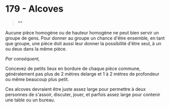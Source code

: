 # 179 - Alcoves

> ** 

Aucune pièce homogène ou de hauteur homogène ne peut bien servir un groupe de gens. Pour donner au groupe un chance d'être ensemble, en tant que groupe, une pièce doit aussi leur donner la possibilité d'être seul, à un ou deux dans la même pièce.

_Par conséquent,_

Concevez de petits lieux en bordure de chaque pièce commune, généralement pas plus de 2 mètres delarge et 1 à 2 mètres de profondeur ou même beaucoup plus petit.

Ces alcoves devraient être juste assez large pour permettre à deux personnes de s'assoir, discuter, jouer, et parfois assez large pour contenir une table ou un bureau.
